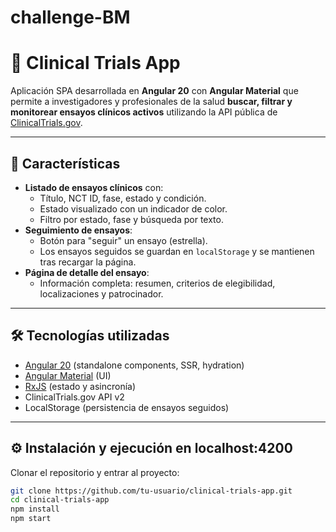# challenge-BM
# 🧪 Clinical Trials App

Aplicación SPA desarrollada en **Angular 20** con **Angular Material** que permite a investigadores y profesionales de la salud **buscar, filtrar y monitorear ensayos clínicos activos** utilizando la API pública de [ClinicalTrials.gov](https://clinicaltrials.gov).

---

## 🚀 Características

- **Listado de ensayos clínicos** con:
  - Título, NCT ID, fase, estado y condición.
  - Estado visualizado con un indicador de color.
  - Filtro por estado, fase y búsqueda por texto.
- **Seguimiento de ensayos**:
  - Botón para "seguir" un ensayo (estrella).
  - Los ensayos seguidos se guardan en `localStorage` y se mantienen tras recargar la página.
- **Página de detalle del ensayo**:
  - Información completa: resumen, criterios de elegibilidad, localizaciones y patrocinador.

---

## 🛠️ Tecnologías utilizadas

- [Angular 20](https://angular.dev/) (standalone components, SSR, hydration)
- [Angular Material](https://material.angular.io/) (UI)
- [RxJS](https://rxjs.dev/) (estado y asincronía)
- ClinicalTrials.gov API v2
- LocalStorage (persistencia de ensayos seguidos)

---

## ⚙️ Instalación y ejecución en localhost:4200

Clonar el repositorio y entrar al proyecto:

```bash
git clone https://github.com/tu-usuario/clinical-trials-app.git
cd clinical-trials-app
npm install
npm start
